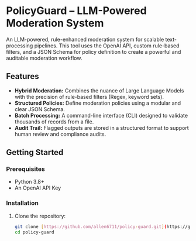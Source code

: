 # PolicyGuard – LLM-Powered Moderation System

An LLM-powered, rule-enhanced moderation system for scalable text-processing pipelines. This tool uses the OpenAI API, custom rule-based filters, and a JSON Schema for policy definition to create a powerful and auditable moderation workflow.

## Features

- **Hybrid Moderation:** Combines the nuance of Large Language Models with the precision of rule-based filters (Regex, keyword sets).
- **Structured Policies:** Define moderation policies using a modular and clear JSON Schema.
- **Batch Processing:** A command-line interface (CLI) designed to validate thousands of records from a file.
- **Audit Trail:** Flagged outputs are stored in a structured format to support human review and compliance audits.

## Getting Started

### Prerequisites
- Python 3.8+
- An OpenAI API Key

### Installation
1. Clone the repository:
   ```bash
   git clone [https://github.com/allen6711/policy-guard.git](https://github.com/allen6711/policy-guard.git)
   cd policy-guard